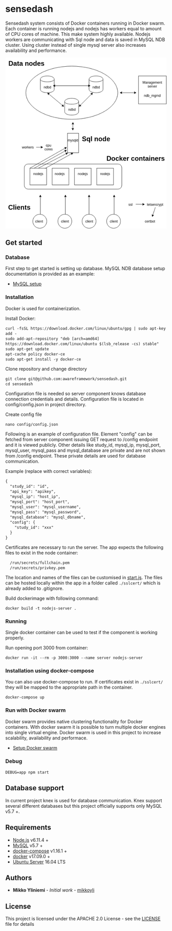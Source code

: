 # sensedash

Sensedash system consists of Docker containers running in Docker swarm. Each container is running nodejs and nodejs has workers equal to amount of CPU cores of machine. This make system highly available. Nodejs workers are communicating with Sql node and data is saved in MySQL NDB cluster. Using cluster instead of single mysql server also increases availability and performance.

![Architecture](images/architecture.png "Architecture")

## Get started

### Database

First step to get started is setting up database. MySQL NDB database setup documentation is provided as an example:
* [MySQL setup](doc/mysql-db.md)

### Installation

Docker is used for containerization.

Install Docker:
```console
curl -fsSL https://download.docker.com/linux/ubuntu/gpg | sudo apt-key add -
sudo add-apt-repository "deb [arch=amd64] https://download.docker.com/linux/ubuntu $(lsb_release -cs) stable"
sudo apt-get update
apt-cache policy docker-ce
sudo apt-get install -y docker-ce
```

Clone repository and change directory
```console
git clone git@github.com:awareframework/sensedash.git
cd sensedash
```

Configuration file is needed so server component knows database connection credentials and details. Configuration file is located in config/config.json in project directory.

Create config file
```console
nano config/config.json
```

Following is an example of configuration file. Element "config" can be fetched from server component issuing GET request to /config endpoint and it is viewed publicly. Other details like study_id, mysql_ip, mysql_port, mysql_user, mysql_pass and mysql_database are private and are not shown from /config endpoint. These private details are used for database communication.

Example (replace with correct variables):
```
{
  "study_id": "id",
  "api_key": "apikey",
  "mysql_ip": "host_ip",
  "mysql_port": "host_port",
  "mysql_user": "mysql_username",
  "mysql_pass": "mysql_password",
  "mysql_database": "mysql_dbname",
  "config": {
    "study_id": "xxx"
  }
}
```

Certificates are necessary to run the server. The app expects the following files to exist in the node container:
```
  /run/secrets/fullchain.pem
  /run/secrets/privkey.pem
```

The location and names of the files can be customised in [start.js](start.js). The files can be hosted locally within the app in a folder called `./sslcert/` which is already added to .gitignore.

Build dockerimage with following command:
```console
docker build -t nodejs-server .
```

### Running

Single docker container can be used to test if the component is working properly.

Run opening port 3000 from container:
```console
docker run -it --rm -p 3000:3000 --name server nodejs-server
```

### Installation using docker-compose

You can also use docker-compose to run. If certificates exist in `./sslcert/` they will be mapped to the appropriate path in the container.

```console
docker-compose up
```

### Run with Docker swarm

Docker swarm provides native clustering functionality for Docker containers. With docker swarm it is possible to turn multiple docker engines into single virtual engine. Docker swarm is used in this project to increase scalability, availability and performace.

* [Setup Docker swarm](doc/docker-swarm.md)

### Debug 

```console
DEBUG=app npm start
```

## Database support

In current project knex is used for database communication. Knex support several different databases but this project officially supports only MySQL v5.7 +.

## Requirements

* [Node.js](https://nodejs.org/en/) v6.11.4 +
* [MySQL](https://www.mysql.com/) v5.7 +
* [docker-compose](https://docs.docker.com/compose/) v1.16.1 +
* [docker](https://www.docker.com/) v17.09.0 +
* [Ubuntu Server](https://www.ubuntu.com/)  16.04 LTS

## Authors

* **Mikko Yliniemi** - *Initial work* - [mikkoyli](https://github.com/mikkoyli)

## License

This project is licensed under the APACHE 2.0 License - see the [LICENSE](LICENSE) file for details

